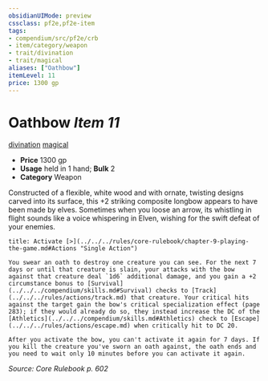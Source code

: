 ```yaml
---
obsidianUIMode: preview
cssclass: pf2e,pf2e-item
tags:
- compendium/src/pf2e/crb
- item/category/weapon
- trait/divination
- trait/magical
aliases: ["Oathbow"]
itemLevel: 11
price: 1300 gp
---
```

# Oathbow *Item 11*  
[divination](../../../rules/traits/divination.md)  [magical](../../../rules/traits/magical.md)  

- **Price** 1300 gp
- **Usage** held in 1 hand; **Bulk** 2
- **Category** Weapon

Constructed of a flexible, white wood and with ornate, twisting designs carved into its surface, this +2 striking composite longbow appears to have been made by elves. Sometimes when you loose an arrow, its whistling in flight sounds like a voice whispering in Elven, wishing for the swift defeat of your enemies.

```ad-embed-ability
title: Activate [>](../../../rules/core-rulebook/chapter-9-playing-the-game.md#Actions "Single Action")

You swear an oath to destroy one creature you can see. For the next 7 days or until that creature is slain, your attacks with the bow against that creature deal `1d6` additional damage, and you gain a +2 circumstance bonus to [Survival](../../../compendium/skills.md#Survival) checks to [Track](../../../rules/actions/track.md) that creature. Your critical hits against the target gain the bow's critical specialization effect (page 283); if they would already do so, they instead increase the DC of the [Athletics](../../../compendium/skills.md#Athletics) check to [Escape](../../../rules/actions/escape.md) when critically hit to DC 20.

After you activate the bow, you can't activate it again for 7 days. If you kill the creature you've sworn an oath against, the oath ends and you need to wait only 10 minutes before you can activate it again.
```

*Source: Core Rulebook p. 602*
